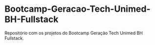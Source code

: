 # Bootcamp-Geracao-Tech-Unimed-BH-Fullstack
Repositório com os projetos do Bootcamp Geração Tech Unimed BH Fullstack. 
